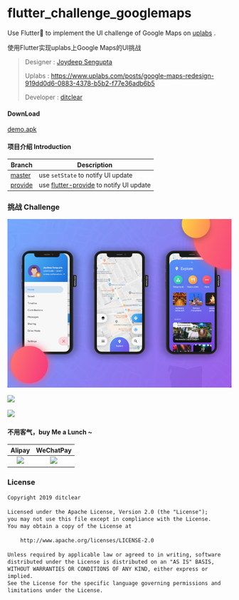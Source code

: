 # 

# flutter_challenge_googlemaps

Use Flutter💪  to implement the UI challenge of Google Maps on [uplabs](https://www.uplabs.com/posts/google-maps-redesign-919dd0d6-0883-4378-b5b2-f77e36adb6b5) .

使用Flutter实现uplabs上Google Maps的UI挑战

> Designer : [Joydeep Sengupta](https://www.uplabs.com/joydeeproni)
>
> Uplabs : <https://www.uplabs.com/posts/google-maps-redesign-919dd0d6-0883-4378-b5b2-f77e36adb6b5>
>
> Developer : [ditclear](https://github.com/ditclear)

#### DownLoad 

[demo.apk](apk/app.apk)

#### 项目介绍  Introduction

| Branch                                                       | Description                                                  |
| ------------------------------------------------------------ | ------------------------------------------------------------ |
| [master](<https://github.com/flutter-ui-challenges/flutter_challenge_googlemaps>) | use `setState` to notify UI update                           |
| [provide](https://github.com/flutter-ui-challenges/flutter_challenge_googlemaps/tree/provide) | use  [flutter-provide](https://github.com/google/flutter-provide) to notify UI update |

### 挑战 Challenge 

![](ui/all.png)



![](ui/attachment.gif)



![](ui/preview.gif)



#### 不用客气，buy Me a Lunch ~

|                            Alipay                            |                          WeChatPay                           |
| :----------------------------------------------------------: | :----------------------------------------------------------: |
| ![](https://camo.githubusercontent.com/fbaa3ecc28af039c8e6011ddf473e51d2a08c8d2/68747470733a2f2f75706c6f61642d696d616765732e6a69616e7368752e696f2f75706c6f61645f696d616765732f333732323639352d666664653137306665633933316561652e706e673f696d6167654d6f6772322f6175746f2d6f7269656e742f7374726970253743696d61676556696577322f322f772f333430) | ![](https://camo.githubusercontent.com/ade43488617a69c72d5be1841fd4d0934689a3b0/68747470733a2f2f75706c6f61642d696d616765732e6a69616e7368752e696f2f75706c6f61645f696d616765732f333732323639352d316238323761353465633237346535392e706e673f696d6167654d6f6772322f6175746f2d6f7269656e742f7374726970253743696d61676556696577322f322f772f333430) |

### License

```
Copyright 2019 ditclear

Licensed under the Apache License, Version 2.0 (the "License");
you may not use this file except in compliance with the License.
You may obtain a copy of the License at

    http://www.apache.org/licenses/LICENSE-2.0

Unless required by applicable law or agreed to in writing, software
distributed under the License is distributed on an "AS IS" BASIS,
WITHOUT WARRANTIES OR CONDITIONS OF ANY KIND, either express or implied.
See the License for the specific language governing permissions and
limitations under the License.
```











